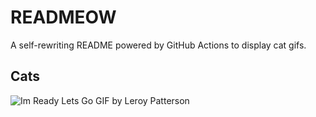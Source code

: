 # READMEOW

A self-rewriting README powered by GitHub Actions to display cat gifs.

## Cats

![Im Ready Lets Go GIF by Leroy Patterson](https://media3.giphy.com/media/CjmvTCZf2U3p09Cn0h/200.gif?cid=9acd02dawr8c1nii84248a7zacjff645snh1ughbx3m5o1mu&ep=v1_gifs_search&rid=200.gif&ct=g)

